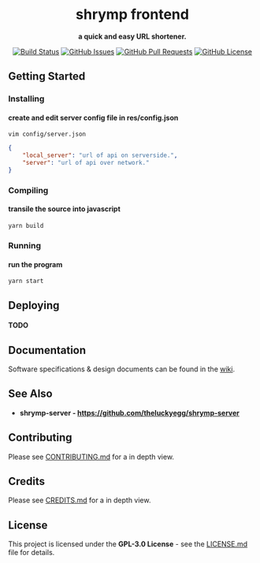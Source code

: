 

<div align="center">

<h1> <strong>shrymp frontend</strong> </h1>

**a quick and easy URL shortener.**

<!-- <img src="res/repo/banner.svg" height='300px'> -->

[![Build Status](https://travis-ci.com/songmawa/shrymp-web.svg?branch=master)](https://travis-ci.com/songmawa/pndo.me-web)
[![GitHub Issues](https://img.shields.io/github/issues/songmawa/shrymp-web.svg)](https://github.com/songmawa/pndo.me-web/issues)
[![GitHub Pull Requests](https://img.shields.io/github/issues-pr/songmawa/shrymp-web.svg)](https://github.com/songmawa/pndo.me-web/pulls)
[![GitHub License](https://img.shields.io/github/license/songmawa/shrymp-web)](/LICENSE)

</div>

## Getting Started

### Installing

#### **create and edit server config file in res/config.json**
```
vim config/server.json
```
```json
{
	"local_server": "url of api on serverside.",
	"server": "url of api over network."
}
```

### Compiling

#### **transile the source into javascript**

```
yarn build
```

### Running

#### **run the program**

```
yarn start
```

## Deploying

#### **TODO**

## Documentation

Software specifications & design documents can be found in the [wiki](/wiki).

## See Also

- **shrymp-server - https://github.com/theluckyegg/shrymp-server**

## Contributing

Please see [CONTRIBUTING.md](CONTRIBUTING.md) for a in depth view.

## Credits

Please see [CREDITS.md](CREDITS.md) for a in depth view.

## License

This project is licensed under the **GPL-3.0 License** - see the [LICENSE.md](LICENSE.md) file for details.
